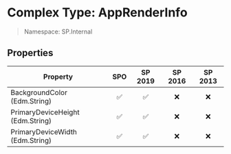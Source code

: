 # Complex Type: AppRenderInfo

> Namespace: SP.Internal

## Properties

Property | SPO | SP 2019 | SP 2016 | SP 2013
----------|:---:|:-------:|:-------:|:-------:
BackgroundColor (Edm.String) | ✅ | ✅ | ❌ | ❌
PrimaryDeviceHeight (Edm.String) | ✅ | ✅ | ❌ | ❌
PrimaryDeviceWidth (Edm.String) | ✅ | ✅ | ❌ | ❌